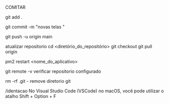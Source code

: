 COMITAR 

git add .

git commit -m "novas telas "

git push -u origin main 

atualizar repositorio 
cd <diretório_do_repositório>
git checkout <branch>
git pull origin <branch>

pm2 restart <nome_do_aplicativo>

git remote -v verificar repositorio configurado

rm -rf .git - remove diretorio git 

/identacao 
No Visual Studio Code (VSCode) no macOS, você pode utilizar o atalho Shift + Option + F


